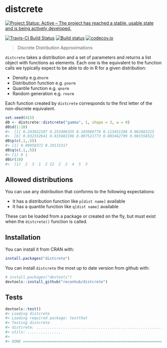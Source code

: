 
<!-- README.md is generated from README.Rmd. Please edit that file -->
distcrete
=========

[![Project Status: Active – The project has reached a stable, usable state and is being actively developed.](http://www.repostatus.org/badges/latest/active.svg)](http://www.repostatus.org/#active)

[![Travis-CI Build Status](https://travis-ci.org/reconhub/distcrete.svg?branch=master)](https://travis-ci.org/reconhub/distcrete) [![Build status](https://ci.appveyor.com/api/projects/status/uy5out71p9qkh93i/branch/master?svg=true)](https://ci.appveyor.com/project/thibautjombart/distcrete/branch/master) [![codecov.io](https://codecov.io/github/reconhub/distcrete/coverage.svg?branch=master)](https://codecov.io/github/reconhub/distcrete?branch=master)

> Discrete Distribution Approximations

`distcrete` takes a distribution and a set of parameters and returns a list object with functions as elements. Each one is the equivalent to the function calls we typically expect to be able to do in R for a given distribution:

-   Density e.g.`dnorm`
-   Distribution function e.g. `pnorm`
-   Quantile function e.g. `qnorm`
-   Random generation e.g. `rnorm`

Each function created by `distcrete` corresponds to the first letter of the non-discrete equivalent.

``` r
set.seed(415)
d0 <- distcrete::distcrete("gamma", 1, shape = 3, w = 0)
d0$d(1:10)
#>  [1] 0.243022187 0.253486335 0.185086776 0.113451286 0.062683215
#>  [6] 0.032332641 0.015882196 0.007521773 0.003462799 0.001558522
d0$p(c(.1,.5))
#> [1] 0.09958372 0.19115317
d0$q(c(.1,.5))
#> [1] 0 1
d0$r(10)
#>  [1]  2  3  1  2 12  2  2  4  5  3
```

Allowed distributions
---------------------

You can use any distribution that conforms to the following expectations:

-   It has a distribution function like `p[dist name]` available
-   It has a quantile function like `q[dist name]` available

These can be loaded from a package or created on the fly, but must exist when the `distcrete()` function is called.

Installation
------------

You can install it from CRAN with:

``` r
install.packages("distcrete")
```

You can install `distcrete` the most up to date version from github with:

``` r
# install.packages("devtools")
devtools::install_github("reconhub/distcrete")
```

Tests
-----

``` r
devtools::test()
#> Loading distcrete
#> Loading required package: testthat
#> Testing distcrete
#> distcrete: .....................................................................................................................................
#> utils: ...............
#> 
#> DONE ======================================================================
```
